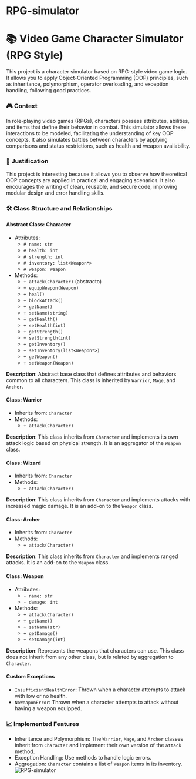 # RPG-simulator
# 📚 Video Game Character Simulator (RPG Style)

This project is a character simulator based on RPG-style video game logic. It allows you to apply Object-Oriented Programming (OOP) principles, such as inheritance, polymorphism, operator overloading, and exception handling, following good practices.
### 🎮 **Context**
In role-playing video games (RPGs), characters possess attributes, abilities, and items that define their behavior in combat. This simulator allows these interactions to be modeled, facilitating the understanding of key OOP concepts. It also simulates battles between characters by applying comparisons and status restrictions, such as health and weapon availability.

### 📌 **Justification**
This project is interesting because it allows you to observe how theoretical OOP concepts are applied in practical and engaging scenarios. It also encourages the writing of clean, reusable, and secure code, improving modular design and error handling skills.

### 🛠️ **Class Structure and Relationships**

#### **Abstract Class: Character**
- Attributes:
  - `# name: str`
  - `# health: int`
  - `# strength: int`
  - `# inventory: list<Weapon*>`
  - `# weapon: Weapon`
- Methods:
  - `+ attack(Character)` (abstracto)
  - `+ equipWeapon(Weapon)`
  - `+ heal()`
  - `+ blockAttack()`
  - `+ getName()`
  - `+ setName(string)`
  - `+ getHealth()`
  - `+ setHealth(int)`
  - `+ getStrength()`
  - `+ setStrength(int)`
  - `+ getInventory()`
  - `+ setInventory(list<Weapon*>)`
  - `+ getWeapon()`
  - `+ setWeapon(Weapon)`

**Description**: Abstract base class that defines attributes and behaviors common to all characters. This class is inherited by `Warrior`, `Mage`, and `Archer`.

#### **Class: Warrior**
- Inherits from: `Character`
- Methods:
  - `+ attack(Character)`

**Description**: This class inherits from `Character` and implements its own attack logic based on physical strength. It is an aggregator of the `Weapon` class.

#### **Class: Wizard**
- Inherits from: `Character`
- Methods:
  - `+ attack(Character)`

**Description**: This class inherits from `Character` and implements attacks with increased magic damage. It is an add-on to the `Weapon` class.

#### **Class: Archer**
- Inherits from: `Character`
- Methods:
  - `+ attack(Character)`

**Description**: This class inherits from `Character` and implements ranged attacks. It is an add-on to the `Weapon` class.

#### **Class: Weapon**
- Attributes:
  - `- name: str`
  - `- damage: int`
- Methods:
  - `+ attack(Character)`
  - `+ getName()`
  - `+ setName(str)`
  - `+ getDamage()`
  - `+ setDamage(int)`

**Description**: Represents the weapons that characters can use. This class does not inherit from any other class, but is related by aggregation to `Character`.

#### **Custom Exceptions**
- `InsufficientHealthError`: Thrown when a character attempts to attack with low or no health.
- `NoWeaponError`: Thrown when a character attempts to attack without having a weapon equipped.

### 📈 **Implemented Features**
- Inheritance and Polymorphism: The `Warrior`, `Mage`, and `Archer` classes inherit from `Character` and implement their own version of the `attack` method.
- Exception Handling: Use methods to handle logic errors.
- Aggregation: `Character` contains a list of `Weapon` items in its inventory.
![RPG-simulator](https://github.com/user-attachments/assets/3aab9e2c-5f3c-440e-9753-0760cacbd950)
